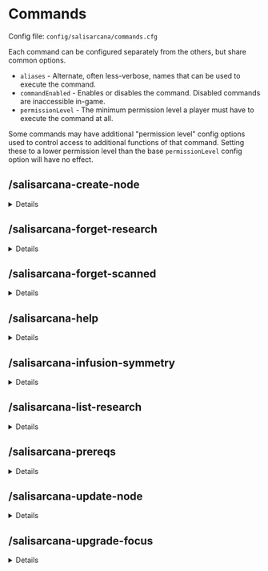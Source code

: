# Commands

Config file: `config/salisarcana/commands.cfg`

Each command can be configured separately from the others, but share common options.
* `aliases` - Alternate, often less-verbose, names that can be used to execute the command.
* `commandEnabled` - Enables or disables the command. Disabled commands are inaccessible in-game.
* `permissionLevel` - The minimum permission level a player must have to execute the command at all.

Some commands may have additional "permission level" config options used to control access to additional functions of
that command. Setting these to a lower permission level than the base `permissionLevel` config option will have
no effect.

## /salisarcana-create-node

<details>

**Description:**

Create a new node at the specified coordinates.

**Usage:**

`/salisarcana-create-node <x> <y> <z> [-t <type>] [-m <modifier>] [--silverwood] [--eerie] [--small] [-a <aspect1> <count1>[ -a <aspect2> <count2>[ ...]]]`

**Arguments:**

|       Argument        | Required? | Details                                                                                                                                                                        |
|:---------------------:|:---------:|:-------------------------------------------------------------------------------------------------------------------------------------------------------------------------------|
|     `<x> <y> <z>`     |    Yes    | The coordinates at which to create a new node.                                                                                                                                 |
|      `-t <type>`      |    No     | Specify the type of the new node. If unset, a type will be picked at random.                                                                                                   |
|    `-m <modifier>`    |    No     | Specify the modifier of the new node. If unset, a modifier will be picked at random.                                                                                           |
|    `--silverwood`     |    No     | Spawn a pure, small node, as though generated in a silverwood tree. Mutually exclusive with `--eerie` and `--small`.                                                           |
|       `--eerie`       |    No     | Spawn a dark node, as though generated in an obsidian totem.  Mutually exclusive with `--silverwood`.                                                                          |
|       `--small`       |    No     | Randomly-picked aspects will be low in amount. Mutually exclusive with `--silverwood` and `-a`.                                                                                |
| `-a <aspect> <count>` |    No     | Specify the new node's aspects. Can be included multiple times to specify additional aspects. If not set, aspects will be picked at random. Mutually exclusive with `--small`. |

**Default aliases:**
* `/create-node`

</details>


## /salisarcana-forget-research

<details>

**Description:**

Remove research from a player's knowledge.

**Usage:**

`/salisarcana-forget-research [--all] [--research-key <key> [--research-key <key> [ ...]]] [--player <username>] [--scalpel]`

**Arguments:**

|        Argument        |   Required?   | Details                                                                                                                                                                                  |
|:----------------------:|:-------------:|:-----------------------------------------------------------------------------------------------------------------------------------------------------------------------------------------|
|        `--all`         | Conditionally | Remove all research from the player's known research. Required if `research-key` is not provided. Mutually exclusive with `research-key` and `scalpel`.                                  |
| `--research-key <key>` | Conditionally | Specify the id of the research to remove. Required if `--all` is not provided. Can be provided multiple times to specify additional research to remove. Mutually exclusive with `--all`. |
| `--player <username>`  |      No       | Specify the player whose completed research will be altered. If not provided, defaults to the research of the user executing this command.                                               |
|      `--scalpel`       |      No       | If set, remove *only* the specified research. None of its siblings or descendants will be affected. This may have unexpected side effects. Mutually exclusive with `--all`.              |

**Default aliases:**
* `/forget-research`

</details>

## /salisarcana-forget-scanned

<details>

**Description:**
Reset the list of things a player has scanned, allowing those things to be scanned again.

**Usage:**

`/salisarcana-forget-scanned [--player <username>] [--objects] [--entities] [--nodes] [--hand] [--inventory] [--looking] [--container] [--all]`

**Arguments:**

|       Argument        |   Required    | Details                                                                                                                  |
|:---------------------:|:-------------:|:-------------------------------------------------------------------------------------------------------------------------|
| `--player <username>` |      No       | Specify the player whose scanned things will be altered. If not provided, defaults to the player executing this command. |
|      `--objects`      | Conditionally | Reset scanned items and blocks. Mutually exclusive with `--all`.                                                         |
|     `--entities`      | Conditionally | Reset scanned entities, including mobs. Mutually exclusive with `--all`.                                                 |
|       `--nodes`       | Conditionally | Reset scanned nodes. Mutually exclusive with `--all`.                                                                    |
|       `--hand`        | Conditionally | Reset the item currently held. Mutually exclusive with `--all`.                                                          |
|     `--inventory`     | Conditionally | Resets all items in your inventory.  Mutually exclusive with `--all`.                                                    |
|      `--looking`      | Conditionally | Resets the block you are looking at. Mutually exclusive with `--all`.                                                    |
|     `--container`     | Conditionally | Resets all items inside of the container (eg. chest) you are looking at. Mutually exclusive with `--all`.                |
|        `--all`        | Conditionally | Combine the effects of `--objects`, `--entities`, and `--nodes`. If not set, one of the others is required.              |

**Default aliases:**
* `/forget-scanned`

</details>

## /salisarcana-help

<details>

**Description:**
Get help information about a Salis Arcana command.

**Usage:**

`/salisarcana-help <command>`

**Arguments:**

|  Argument   | Required | Details                                      |
|:-----------:|:--------:|:---------------------------------------------|
| `<command>` |   Yes    | The name or alias of a Salis Arcana command. |

**Default aliases:**
* `/arcana-help`

</details>

## /salisarcana-infusion-symmetry

<details>

**Description:**
Get the symmetry of the nearest runic matrix within 8 blocks, or at the specified coordinates.

**Usage:**
`/salisarcana-infusion-symmetry [<x> <y> <z>]`

**Arguments:**

|   Argument    | Required | Details                                                                |
|:-------------:|:--------:|:-----------------------------------------------------------------------|
| `<x> <y> <z>` |    No    | The coordinates of the Runic Matrix whose stability should be checked. |

**Default aliases:**
* `/infusion-symmetry`

</details>

## /salisarcana-list-research

<details>

**Description:**

List registered Thaumcraft research, grouped by tab in the Thaumonomicon.

**Usage:**

`/salisarcana-list-research [--player <username>] [--search <search term>]`

**Arguments:**

|         Argument         | Required | Details                                                                                                                                                                                    |
|:------------------------:|:--------:|:-------------------------------------------------------------------------------------------------------------------------------------------------------------------------------------------|
|  `--player <username>`   |    No    | Restrict results to only research known by this player.                                                                                                                                    |
| `--search <search term>` |    No    | Restrict results to only research that contains this text in its id or its name. Enclose in double quotation marks to search for a term containing one or more spaces (e.g. "wand craft"). |

**Default aliases:**
* `/list-research`

</details>

## /salisarcana-prereqs

<details>

**Description:**
Lists the prerequisites to unlock a specific research, or the research required to craft a specific item.

**Usage:**
`/salisarcana-prereqs [--research <key> [--completed]] [--item <item-id> [item-damage]]`

**Arguments:**

|             Argument             |   Required    | Details                                                                                                                                                                                                                                |
|:--------------------------------:|:-------------:|:---------------------------------------------------------------------------------------------------------------------------------------------------------------------------------------------------------------------------------------|
| `--research <key> [--completed]` | Conditionally | The unique key of the research to look up, filtered to only those not yet completed. `--completed` will include all research, including any already completed. Required if not setting `--item`, and mutually exclusive with `--item`. |
| `--item <item-id> [item-damage]` | Conditionally | The string id and optional damage value of the item to look up. Mutually exclusive with `--research`.                                                                                                                                  |

**Default aliases:**
* `/prereqs`

</details>

## /salisarcana-update-node

<details>

**Description:**

Update the properties of the node at the specified coordinates.

**Usage:**

`/salisarcana-update-node <x> <y> <z> [-t <type>] [-m <modifier>] [--set <aspect1> <count1>[ --set <aspect2> <count2>[ ...]]] [--rem <aspect3>[ --rem <aspect4>]]`

**Arguments:**

|         Argument         | Required? | Details                                                                                                               |
|:------------------------:|:---------:|:----------------------------------------------------------------------------------------------------------------------|
|      `<x> <y> <z>`       |    Yes    | The coordinates of the node to update.                                                                                |
|       `-t <type>`        |    No     | Specify the node's new type.                                                                                          |
|     `-m <modifier>`      |    No     | Specify the node's new modifier.                                                                                      |
| `--set <aspect> <count>` |    No     | Set how much vis of the specified aspect the node contains. Can be provided multiple times to set additional aspects. |
|    `--rem <aspect>>`     |    No     | Remove an aspect form the node. Can be provided multiple times to remove additional aspects.                          |

**Default aliases:**
* `/update-node`

</details>

## /salisarcana-upgrade-focus

<details>

**Description:**

Add focus upgrades to a wand focus held in your or another player's hand. Will not apply upgrades beyond the focus's five-upgrade limit.

**Usage:**

`/salisarcana-upgrade-focus <upgrade[ upgrade[ ...]]> [--player <username>]`

**Arguments:**

|            Argument             | Required? | Details                                                                          |
|:-------------------------------:|:---------:|:---------------------------------------------------------------------------------|
| `<upgrade [upgrade[ upgrade]]>` |    Yes    | A list of one or more upgrades to be applied.                                    |
|      `--player <username>`      |    No     | If set, apply upgrades to the specified player's held focus instead of your own. |

**Default aliases:**
* `/upgrade-focus`

</details>
